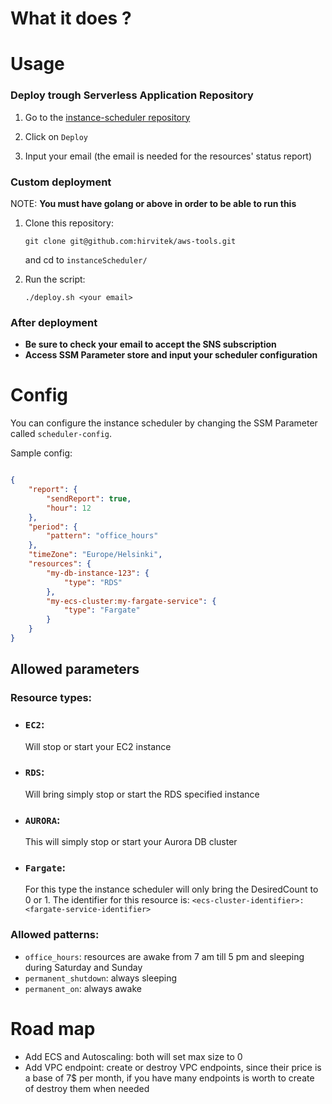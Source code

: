 # What it does ?


# Usage

### Deploy trough Serverless Application Repository

1. Go to the [instance-scheduler repository](https://serverlessrepo.aws.amazon.com/applications/ap-southeast-1/164102481775/instance-scheduler)
   
2. Click on `Deploy`
3. Input your email (the email is needed for the resources' status report)

### Custom deployment

NOTE: **You must have golang or above in order to be able to run this**
1. Clone this repository:
   ```
   git clone git@github.com:hirvitek/aws-tools.git
   ```
   and cd to `instanceScheduler/`

2. Run the script:
    ```
    ./deploy.sh <your email>
    ```

### After deployment

- **Be sure to check your email to accept the SNS subscription**
- **Access SSM Parameter store and input your scheduler configuration**

# Config
You can configure the instance scheduler by changing the SSM Parameter called `scheduler-config`.

Sample config:

```json

{
	"report": {
		"sendReport": true,
		"hour": 12
	},
	"period": {
		"pattern": "office_hours"
	},
	"timeZone": "Europe/Helsinki",
	"resources": {
		"my-db-instance-123": {
			"type": "RDS"
		},
		"my-ecs-cluster:my-fargate-service": {
			"type": "Fargate"
		}
	}
}
```

## Allowed parameters

### Resource types:

- ### `EC2`:
  Will stop or start your EC2 instance
- ### `RDS`:
  Will bring simply stop or start the RDS specified instance
- ### `AURORA`:
  This will simply stop or start your Aurora DB cluster
- ### `Fargate`: 
   For this type the instance scheduler will only bring the DesiredCount to 0 or 1. 
  The identifier for this resource is: `<ecs-cluster-identifier>:<fargate-service-identifier>`

### Allowed patterns:

- `office_hours`: resources are awake from 7 am till 5 pm and sleeping during Saturday and Sunday
- `permanent_shutdown`: always sleeping
- `permanent_on`: always awake

# Road map
- Add ECS and Autoscaling: both will set max size to 0
- Add VPC endpoint: create or destroy VPC endpoints, since their price is a base of 7$ per month, if you have many 
endpoints is worth to create of destroy them when needed
